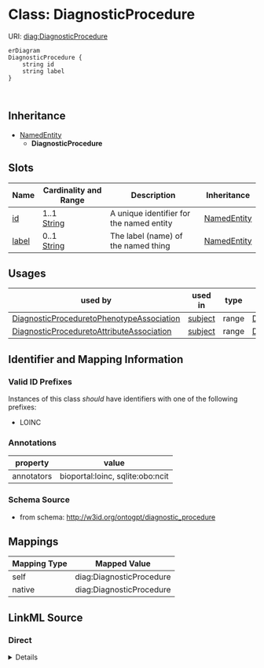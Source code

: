 # Class: DiagnosticProcedure



URI: [diag:DiagnosticProcedure](http://w3id.org/ontogpt/diagnostic_procedure/DiagnosticProcedure)


```mermaid
erDiagram
DiagnosticProcedure {
    string id  
    string label  
}



```




## Inheritance
* [NamedEntity](NamedEntity.md)
    * **DiagnosticProcedure**



## Slots

| Name | Cardinality and Range | Description | Inheritance |
| ---  | --- | --- | --- |
| [id](id.md) | 1..1 <br/> [String](String.md) | A unique identifier for the named entity | [NamedEntity](NamedEntity.md) |
| [label](label.md) | 0..1 <br/> [String](String.md) | The label (name) of the named thing | [NamedEntity](NamedEntity.md) |





## Usages

| used by | used in | type | used |
| ---  | --- | --- | --- |
| [DiagnosticProceduretoPhenotypeAssociation](DiagnosticProceduretoPhenotypeAssociation.md) | [subject](subject.md) | range | [DiagnosticProcedure](DiagnosticProcedure.md) |
| [DiagnosticProceduretoAttributeAssociation](DiagnosticProceduretoAttributeAssociation.md) | [subject](subject.md) | range | [DiagnosticProcedure](DiagnosticProcedure.md) |






## Identifier and Mapping Information


### Valid ID Prefixes

Instances of this class *should* have identifiers with one of the following prefixes:

* LOINC






### Annotations

| property | value |
| --- | --- |
| annotators | bioportal:loinc, sqlite:obo:ncit |



### Schema Source


* from schema: http://w3id.org/ontogpt/diagnostic_procedure





## Mappings

| Mapping Type | Mapped Value |
| ---  | ---  |
| self | diag:DiagnosticProcedure |
| native | diag:DiagnosticProcedure |





## LinkML Source

<!-- TODO: investigate https://stackoverflow.com/questions/37606292/how-to-create-tabbed-code-blocks-in-mkdocs-or-sphinx -->

### Direct

<details>
```yaml
name: DiagnosticProcedure
id_prefixes:
- LOINC
annotations:
  annotators:
    tag: annotators
    value: bioportal:loinc, sqlite:obo:ncit
from_schema: http://w3id.org/ontogpt/diagnostic_procedure
rank: 1000
is_a: NamedEntity

```
</details>

### Induced

<details>
```yaml
name: DiagnosticProcedure
id_prefixes:
- LOINC
annotations:
  annotators:
    tag: annotators
    value: bioportal:loinc, sqlite:obo:ncit
from_schema: http://w3id.org/ontogpt/diagnostic_procedure
rank: 1000
is_a: NamedEntity
attributes:
  id:
    name: id
    annotations:
      prompt.skip:
        tag: prompt.skip
        value: 'true'
    description: A unique identifier for the named entity
    comments:
    - this is populated during the grounding and normalization step
    from_schema: http://w3id.org/ontogpt/diagnostic_procedure
    rank: 1000
    identifier: true
    alias: id
    owner: DiagnosticProcedure
    domain_of:
    - NamedEntity
    - Publication
    range: string
  label:
    name: label
    annotations:
      owl:
        tag: owl
        value: AnnotationProperty, AnnotationAssertion
    description: The label (name) of the named thing
    from_schema: http://w3id.org/ontogpt/diagnostic_procedure
    aliases:
    - name
    rank: 1000
    slot_uri: rdfs:label
    alias: label
    owner: DiagnosticProcedure
    domain_of:
    - NamedEntity
    range: string

```
</details>